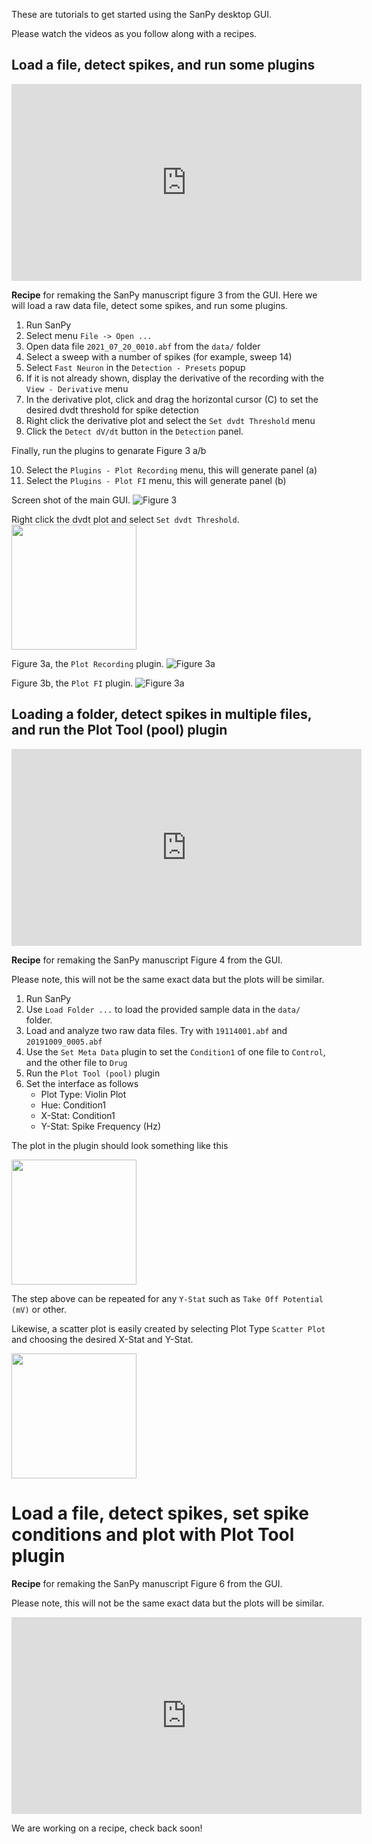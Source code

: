 
These are tutorials to get started using the SanPy desktop GUI.

Please watch the videos as you follow along with a recipes.

## Load a file, detect spikes, and run some plugins

<iframe width="560" height="315" src="https://www.youtube.com/embed/OtxpjSrgPjY?si=tMCUb8qrjRdNwvd8" title="YouTube video player" frameborder="0" allow="accelerometer; autoplay; clipboard-write; encrypted-media; gyroscope; picture-in-picture; web-share" allowfullscreen></iframe>

**Recipe** for remaking the SanPy manuscript figure 3 from the GUI. Here we will load a raw data file, detect some spikes, and run some plugins.

1. Run SanPy
2. Select menu `File -> Open ...`
3. Open data file `2021_07_20_0010.abf` from the `data/` folder
4. Select a sweep with a number of spikes (for example, sweep 14)
5. Select `Fast Neuron` in the `Detection - Presets` popup
6. If it is not already shown, display the derivative of the recording with the `View - Derivative` menu
7. In the derivative plot, click and drag the horizontal cursor (C) to set the desired dvdt threshold for spike detection
8. Right click the derivative plot and select the  `Set dvdt Threshold` menu
9. Click the `Detect dV/dt` button in the `Detection` panel.

Finally, run the plugins to genarate Figure 3 a/b

10. Select the `Plugins - Plot Recording` menu, this will generate panel (a)
11. Select the `Plugins - Plot FI` menu, this will generate panel (b)

Screen shot of the main GUI.
![Figure 3](../img/figure-3/main-gui.png)

Right click the dvdt plot and select `Set dvdt Threshold`.
<IMG SRC="../img/figure-3/set-dvdt-threshold.png" width=200>

Figure 3a, the `Plot Recording` plugin.
![Figure 3a](../img/figure-3/plot-recording-plugin.png)

Figure 3b, the `Plot FI` plugin.
![Figure 3a](../img/figure-3/plot-fi-plugin.png)

## Loading a folder, detect spikes in multiple files, and run the Plot Tool (pool) plugin

<iframe width="560" height="315" src="https://www.youtube.com/embed/Z4_dgWxxPB0?si=IaVfZRSm-gNqQziY" title="YouTube video player" frameborder="0" allow="accelerometer; autoplay; clipboard-write; encrypted-media; gyroscope; picture-in-picture; web-share" allowfullscreen></iframe>

**Recipe** for remaking the SanPy manuscript Figure 4 from the GUI.

Please note, this will not be the same exact data but the plots will be similar.

1. Run SanPy
2. Use `Load Folder ...` to load the provided sample data in the `data/` folder.
3. Load and analyze two raw data files. Try with `19114001.abf` and `20191009_0005.abf`
4. Use the `Set Meta Data` plugin to set the `Condition1` of one file to `Control`, and the other file to `Drug`
3. Run the `Plot Tool (pool)` plugin
4. Set the interface as follows
    - Plot Type: Violin Plot
    - Hue: Condition1
    - X-Stat: Condition1
    - Y-Stat: Spike Frequency (Hz)

The plot in the plugin should look something like this

<IMG SRC="../img/figure-4/violin-spike-freq.png" width=200>

The step above can be repeated for any `Y-Stat` such as `Take Off Potential (mV)` or other.

Likewise, a scatter plot is easily created by selecting Plot Type `Scatter Plot` and choosing the desired X-Stat and Y-Stat.

<IMG SRC="../img/figure-4/scatter-spike-freq.png" width=200>

# Load a file, detect spikes, set spike conditions and plot with Plot Tool plugin

**Recipe** for remaking the SanPy manuscript Figure 6 from the GUI.

Please note, this will not be the same exact data but the plots will be similar.

<iframe width="560" height="315" src="https://www.youtube.com/embed/jaiFOsq3kGM?si=3DyejqH8C2wieaNp" title="YouTube video player" frameborder="0" allow="accelerometer; autoplay; clipboard-write; encrypted-media; gyroscope; picture-in-picture; web-share" allowfullscreen></iframe>

We are working on a recipe, check back soon!

